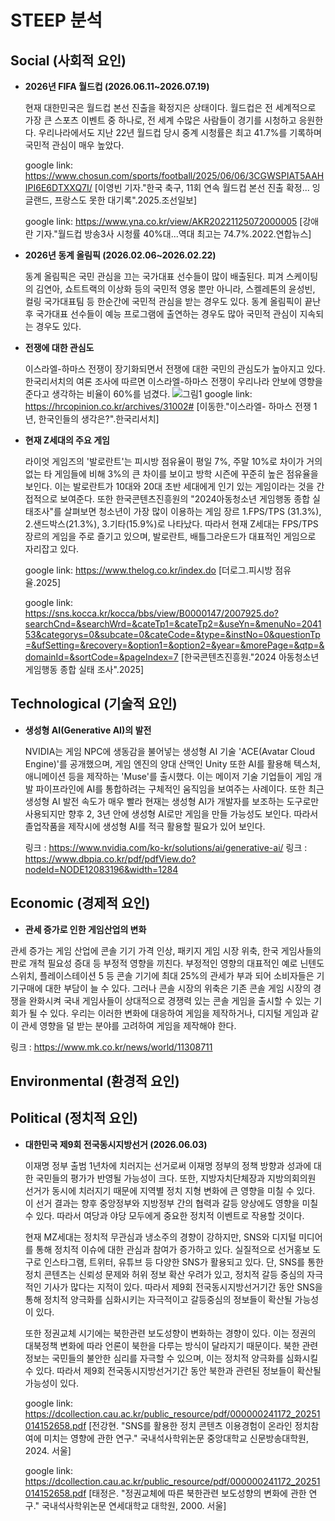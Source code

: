 # STEEP 분석

## Social (사회적 요인)
- **2026년 FIFA 월드컵 (2026.06.11~2026.07.19)**
    
    현재 대한민국은 월드컵 본선 진출을 확정지은 상태이다.
    월드컵은 전 세계적으로 가장 큰 스포츠 이벤트 중 하나로, 전 세계 수많은 사람들이 경기를 시청하고 응원한다.
    우리나라에서도 지난 22년 월드컵 당시 중계 시청률은 최고 41.7%를 기록하며 국민적 관심이 매우 높았다.

    google link: https://www.chosun.com/sports/football/2025/06/06/3CGWSPIAT5AAHIPI6E6DTXXQ7I/ [이영빈 기자."한국 축구, 11회 연속 월드컵 본선 진출 확정... 잉글랜드, 프랑스도 못한 대기록".2025.조선일보]

    google link: https://www.yna.co.kr/view/AKR20221125072000005 [강애란 기자."월드컵 방송3사 시청률 40%대...역대 최고는 74.7%.2022.연합뉴스]

- **2026년 동계 올림픽 (2026.02.06~2026.02.22)**

    동계 올림픽은 국민 관심을 끄는 국가대표 선수들이 많이 배출된다.
    피겨 스케이팅의 김연아, 쇼트트랙의 이상화 등의 국민적 영웅 뿐만 아니라, 스켈레톤의 윤성빈, 컬링 국가대표팀 등 한순간에 국민적 관심을 받는 경우도 있다.
    동계 올림픽이 끝난 후 국가대표 선수들이 예능 프로그램에 출연하는 경우도 많아 국민적 관심이 지속되는 경우도 있다.

- **전쟁에 대한 관심도**

    이스라엘-하마스 전쟁이 장기화되면서 전쟁에 대한 국민의 관심도가 높아지고 있다.
    한국리서치의 여론 조사에 따르면 이스라엘-하마스 전쟁이 우리나라 안보에 영향을 준다고 생각하는 비율이 60%를 넘겼다.
    ![그림1](https://i0.wp.com/hrcopinion.co.kr/wp-content/uploads/2024/10/hrcopinion_theme_241002_08.png?ssl=1)
    google link: https://hrcopinion.co.kr/archives/31002# [이동한."이스라엘- 하마스 전쟁 1년, 한국인들의 생각은?".한국리서치]

- **현재 Z세대의 주요 게임**
    
    라이엇 게임즈의 '발로란트'는 피시방 점유율이 평일 7%, 주말 10%로  차이가 거의 없는 타 게임들에 비해 3%의 큰 차이를 보이고 방학 시즌에 꾸준히 높은 점유율을 보인다.
    이는 발로란트가 10대와 20대 초반 세대에게 인기 있는 게임이라는 것을 간접적으로 보여준다.
    또한 한국콘텐츠진흥원의 "2024아동청소년 게임행동 종합 실태조사"를 살펴보면 청소년이 가장 많이 이용하는 게임 장르 1.FPS/TPS (31.3%), 2.샌드박스(21.3%), 3.기타(15.9%)로 나타났다.
    따라서 현재 Z세대는 FPS/TPS 장르의 게임을 주로 즐기고 있으며, 발로란트, 배틀그라운드가 대표적인 게임으로 자리잡고 있다.

    google link: https://www.thelog.co.kr/index.do [더로그.피시방 점유율.2025]

    google link: https://sns.kocca.kr/kocca/bbs/view/B0000147/2007925.do?searchCnd=&searchWrd=&cateTp1=&cateTp2=&useYn=&menuNo=204153&categorys=0&subcate=0&cateCode=&type=&instNo=0&questionTp=&ufSetting=&recovery=&option1=&option2=&year=&morePage=&qtp=&domainId=&sortCode=&pageIndex=7 [한국콘텐츠진흥원."2024 아동청소년 게임행동 종합 실태 조사".2025]

## Technological (기술적 요인)

- **생성형 AI(Generative AI)의 발전**
  
  NVIDIA는 게임 NPC에 생동감을 불어넣는 생성형 AI 기술 'ACE(Avatar Cloud Engine)'를 공개했으며, 게임 엔진의 양대 산맥인 Unity 또한 AI를 활용해 텍스처, 애니메이션 등을 제작하는 'Muse'를 출시했다. 이는 메이저 기술 기업들이 게임 개발 파이프라인에 AI를 통합하려는 구체적인 움직임을 보여주는 사례이다. 또한 최근 생성형 AI 발전 속도가 매우 빨라 현재는 생성형 AI가 개발자를 보조하는 도구로만 사용되지만 향후 2, 3년 안에 생성형 AI로만 게임을 만들 가능성도 보인다. 따라서 졸업작품을 제작시에 생성형 AI를 적극 활용할 필요가 있어 보인다. 
  
  링크 : https://www.nvidia.com/ko-kr/solutions/ai/generative-ai/
  링크 : https://www.dbpia.co.kr/pdf/pdfView.do?nodeId=NODE12083196&width=1284

## Economic (경제적 요인)

- **관세 증가로 인한 게임산업의 변화**
 
 관세 증가는 게임 산업에 콘솔 기기 가격 인상, 패키지 게임 시장 위축, 한국 게임사들의 판로 개척 필요성 증대 등 부정적 영향을 끼친다. 부정적인 영향의 대표적인 예로 닌텐도 스위치, 플레이스테이션 5 등 콘솔 기기에 최대 25%의 관세가 부과 되어 소비자들은 기기구매에 대한 부담이 늘 수 있다. 그러나 콘솔 시장의 위축은 기존 콘솔 게임 시장의 경쟁을 완화시켜 국내 게임사들이 상대적으로 경쟁력 있는 콘솔 게임을 출시할 수 있는 기회가 될 수 있다. 우리는 이러한 변화에 대응하여 게임을 제작하거나, 디지털 게임과 같이 관세 영향을 덜 받는 분야를 고려하여 게임을 제작해야 한다.

 링크 : https://www.mk.co.kr/news/world/11308711


## Environmental (환경적 요인)

## Political (정치적 요인)
- **대한민국 제9회 전국동시지방선거 (2026.06.03)**

    이재명 정부 출범 1년차에 치러지는 선거로써 이재명 정부의 정책 방향과 성과에 대한 국민들의 평가가 반영될 가능성이 크다.
    또한, 지방자치단체장과 지방의회의원 선거가 동시에 치러지기 때문에 지역별 정치 지형 변화에 큰 영향을 미칠 수 있다.
    이 선거 결과는 향후 중앙정부와 지방정부 간의 협력과 갈등 양상에도 영향을 미칠 수 있다.
    따라서 여당과 야당 모두에게 중요한 정치적 이벤트로 작용할 것이다.

    현재 MZ세대는 정치적 무관심과 냉소주의 경향이 강하지만, SNS와 디지털 미디어를 통해 정치적 이슈에 대한 관심과 참여가 증가하고 있다.
    실질적으로 선거홍보 도구로 인스타그램, 트위터, 유튜브 등 다양한 SNS가 활용되고 있다.
    단, SNS를 통한 정치 콘텐츠는 신뢰성 문제와 허위 정보 확산 우려가 있고, 정치적 갈등 중심의 자극적인 기사가 많다는 지적이 있다.
    따라서 제9회 전국동시지방선거기간 동안 SNS을 통해 정치적 양극화를 심화시키는 자극적이고 갈등중심의 정보들이 확산될 가능성이 있다.
    
    또한 정권교체 시기에는 북한관련 보도성향이 변화하는 경향이 있다.
    이는 정권의 대북정책 변화에 따라 언론이 북한을 다루는 방식이 달라지기 때문이다.
    북한 관련 정보는 국민들의 불안한 심리를 자극할 수 있으며, 이는 정치적 양극화를 심화시킬 수 있다.
    따라서 제9회 전국동시지방선거기간 동안 북한과 관련된 정보들이 확산될 가능성이 있다.

    google link: https://dcollection.cau.ac.kr/public_resource/pdf/000000241172_20251014152658.pdf [전강현. "SNS를 활용한 정치 콘텐츠 이용경험이 온라인 정치참여에 미치는 영향에 관한 연구." 국내석사학위논문 중앙대학교 신문방송대학원, 2024. 서울]
    
    google link: https://dcollection.cau.ac.kr/public_resource/pdf/000000241172_20251014152658.pdf [태정은. "정권교체에 따른 북한관련 보도성향의 변화에 관한 연구." 국내석사학위논문 연세대학교 대학원, 2000. 서울]